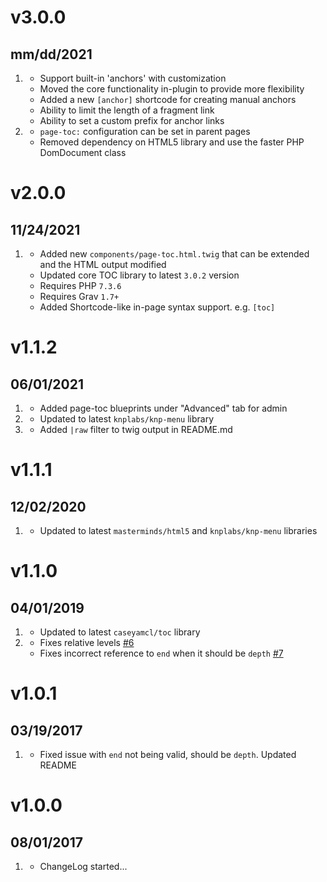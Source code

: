 # v3.0.0
## mm/dd/2021

1. [](#new)
   * Support built-in 'anchors' with customization
   * Moved the core functionality in-plugin to provide more flexibility
   * Added a new `[anchor]` shortcode for creating manual anchors
   * Ability to limit the length of a fragment link
   * Ability to set a custom prefix for anchor links
2. [](#improved)
   * `page-toc:` configuration can be set in parent pages
   * Removed dependency on HTML5 library and use the faster PHP DomDocument class

# v2.0.0
## 11/24/2021

1. [](#new)
   * Added new `components/page-toc.html.twig` that can be extended and the HTML output modified
   * Updated core TOC library to latest `3.0.2` version
   * Requires PHP `7.3.6`
   * Requires Grav `1.7+`
   * Added Shortcode-like in-page syntax support. e.g. `[toc]`

# v1.1.2
## 06/01/2021

1. [](#new)
    * Added page-toc blueprints under "Advanced" tab for admin
1. [](#improved)
    * Updated to latest `knplabs/knp-menu` library
1. [](#bugfix)
    * Added `|raw` filter to twig output in README.md

# v1.1.1
## 12/02/2020

1. [](#improved)
    * Updated to latest `masterminds/html5` and `knplabs/knp-menu` libraries

# v1.1.0
## 04/01/2019

1. [](#improved)
    * Updated to latest `caseyamcl/toc` library
1. [](#bugfix)
    * Fixes relative levels [#6](https://github.com/trilbymedia/grav-plugin-page-toc/pull/9)
    * Fixes incorrect reference to `end` when it should be `depth` [#7](https://github.com/trilbymedia/grav-plugin-page-toc/pull/7)

# v1.0.1
## 03/19/2017

1. [](#improved)
    * Fixed issue with `end` not being valid, should be `depth`. Updated README

# v1.0.0
## 08/01/2017

1. [](#new)
    * ChangeLog started...
